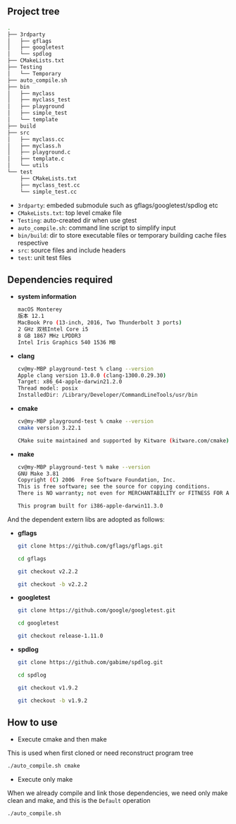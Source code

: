 ## Project tree

```bash
.
├── 3rdparty
│   ├── gflags
│   ├── googletest
│   └── spdlog
├── CMakeLists.txt
├── Testing
│   └── Temporary
├── auto_compile.sh
├── bin
│   ├── myclass
│   ├── myclass_test
│   ├── playground
│   ├── simple_test
│   └── template
├── build
├── src
│   ├── myclass.cc
│   ├── myclass.h
│   ├── playground.c
│   ├── template.c
│   └── utils
└── test
    ├── CMakeLists.txt
    ├── myclass_test.cc
    └── simple_test.cc
```

- `3rdparty`: embeded submodule such as gflags/googletest/spdlog etc
- `CMakeLists.txt`: top level cmake file
- `Testing`: auto-created dir when use gtest
- `auto_compile.sh`: command line script to simplify input
- `bin/build`: dir to store executable files or temporary building cache files respective
- `src`: source files and include headers
- `test`: unit test files

## Dependencies required

- **system information**
	```bash
	macOS Monterey
	版本 12.1
	MacBook Pro (13-inch, 2016, Two Thunderbolt 3 ports)
	2 GHz 双核Intel Core i5
	8 GB 1867 MHz LPDDR3
	Intel Iris Graphics 540 1536 MB
	```

- **clang**
	```bash
	cv@my-MBP playground-test % clang --version
	Apple clang version 13.0.0 (clang-1300.0.29.30)
	Target: x86_64-apple-darwin21.2.0
	Thread model: posix
	InstalledDir: /Library/Developer/CommandLineTools/usr/bin
	```

- **cmake**
	```bash
	cv@my-MBP playground-test % cmake --version
	cmake version 3.22.1
	
	CMake suite maintained and supported by Kitware (kitware.com/cmake).
	```

- **make**
	```bash
	cv@my-MBP playground-test % make --version
	GNU Make 3.81
	Copyright (C) 2006  Free Software Foundation, Inc.
	This is free software; see the source for copying conditions.
	There is NO warranty; not even for MERCHANTABILITY or FITNESS FOR A PARTICULAR PURPOSE.
	
	This program built for i386-apple-darwin11.3.0
	```

And the dependent extern libs are adopted as follows:

- **gflags**
	```bash
	git clone https://github.com/gflags/gflags.git
	
	cd gflags
	
	git checkout v2.2.2
	
	git checkout -b v2.2.2
	```

- **googletest**
	```bash
	git clone https://github.com/google/googletest.git
	
	cd googletest
	
	git checkout release-1.11.0
	```

- **spdlog**
	```bash
	git clone https://github.com/gabime/spdlog.git
	
	cd spdlog
	
	git checkout v1.9.2
	
	git checkout -b v1.9.2
	```


## How to use

- Execute cmake and then make

This is used when first cloned or need reconstruct program tree

```bash
./auto_compile.sh cmake
```

- Execute only make

When we already compile and link those dependencies, we need only make clean and make, and this is the `Default` operation

```bash
./auto_compile.sh
```


